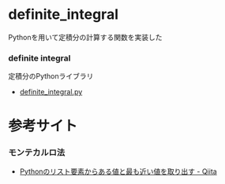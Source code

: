 # definite_integral

Pythonを用いて定積分の計算する関数を実装した


### definite integral

定積分のPythonライブラリ

- [definite_integral.py](https://github.com/Atsuto0519/definite_integral/blob/master/definite_integral.py)


# 参考サイト

### モンテカルロ法

- [Pythonのリスト要素からある値と最も近い値を取り出す - Qiita](https://qiita.com/icchi_h/items/fc0df3abb02b51f81657)
